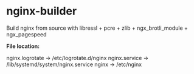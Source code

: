 # nginx-builder

Build nginx from source with libressl + pcre + zlib + ngx_brotli_module + ngx_pagespeed

**File location:**

nginx.logrotate -> /etc/logrotate.d/nginx
nginx.service -> /lib/systemd/system/nginx.service
nginx -> /etc/nginx
